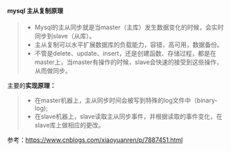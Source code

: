 #### mysql 主从复制原理  
> * Mysql的主从同步就是当master（主库）发生数据变化的时候，会实时同步到slave（从库）。  
> * 主从复制可以水平扩展数据库的负载能力，容错，高可用，数据备份。  
> * 不管是delete、update、insert，还是创建函数、存储过程，都是在master上，当master有操作的时候，slave会快速的接受到这些操作，从而做同步。  

主要的**实现原理：**  
> * 在master机器上，主从同步时间会被写到特殊的log文件中（binary-log);  
> * 在slave机器上，slave读取主从同步事件，并根据读取的事件变化，在slave库上做相应的更改。  


参考：https://www.cnblogs.com/xiaoyuanren/p/7887451.html